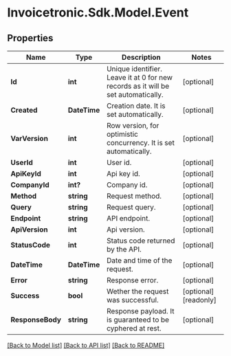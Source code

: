 # Invoicetronic.Sdk.Model.Event

## Properties

Name | Type | Description | Notes
------------ | ------------- | ------------- | -------------
**Id** | **int** | Unique identifier. Leave it at 0 for new records as it will be set automatically. | [optional] 
**Created** | **DateTime** | Creation date. It is set automatically. | [optional] 
**VarVersion** | **int** | Row version, for optimistic concurrency. It is set automatically. | [optional] 
**UserId** | **int** | User id. | [optional] 
**ApiKeyId** | **int** | Api key id. | [optional] 
**CompanyId** | **int?** | Company id. | [optional] 
**Method** | **string** | Request method. | [optional] 
**Query** | **string** | Request query. | [optional] 
**Endpoint** | **string** | API endpoint. | [optional] 
**ApiVersion** | **int** | Api version. | [optional] 
**StatusCode** | **int** | Status code returned by the API. | [optional] 
**DateTime** | **DateTime** | Date and time of the request. | [optional] 
**Error** | **string** | Response error. | [optional] 
**Success** | **bool** | Wether the request was successful. | [optional] [readonly] 
**ResponseBody** | **string** | Response payload. It is guaranteed to be cyphered at rest. | [optional] 

[[Back to Model list]](../README.md#documentation-for-models) [[Back to API list]](../README.md#documentation-for-api-endpoints) [[Back to README]](../README.md)

